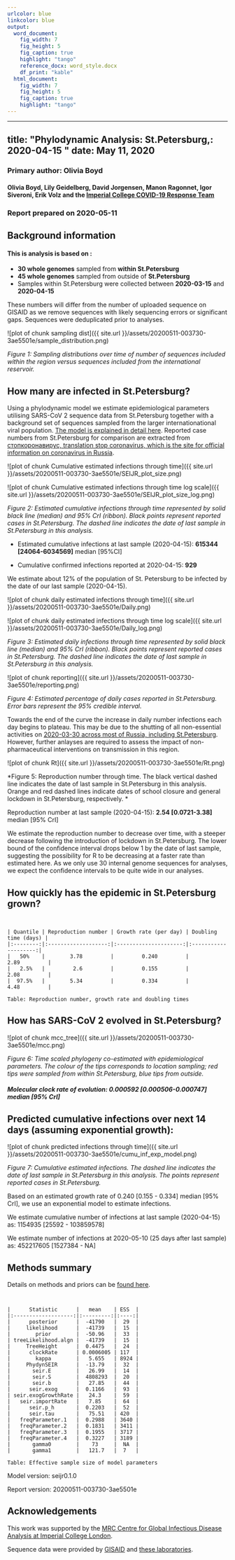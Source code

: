 ```yaml
---
urlcolor: blue
linkcolor: blue
output:
  word_document:
    fig_width: 7
    fig_height: 5
    fig_caption: true
    highlight: "tango"
    reference_docx: word_style.docx
    df_print: "kable"
  html_document:
    fig_width: 7
    fig_height: 5
    fig_caption: true
    highlight: "tango"
---
```









---
title: "Phylodynamic Analysis: St.Petersburg,: 2020-04-15 "
date: May 11, 2020
---





### Primary author: Olivia Boyd

#### Olivia Boyd, Lily Geidelberg, David Jorgensen, Manon Ragonnet, Igor Siveroni, Erik Volz and the [Imperial College COVID-19 Response Team](http://sarscov2phylodynamics.org/about/)

### Report prepared on 2020-05-11





## Background information  




#### This is analysis is based on : 
  
* **30 whole genomes** sampled from **within St.Petersburg**
* **45 whole genomes** sampled from outside of **St.Petersburg**
* Samples within St.Petersburg were collected between **2020-03-15** and **2020-04-15**

These numbers will differ from the number of uploaded sequence on GISAID as we remove sequences with likely sequencing errors or significant gaps. Sequences were deduplicated prior to analyses. 


![plot of chunk sampling dist]({{ site.url }}/assets/20200511-003730-3ae5501e/sample_distribution.png)

*Figure 1: Sampling distributions over time of number of sequences included within the region versus sequences included from the international reservoir.*


## How many are infected in St.Petersburg?


Using a phylodynamic model we estimate epidemiological parameters utilising SARS-CoV 2 sequence data from St.Petersburg together with a background set of sequences sampled from the larger internationational viral population. [The model is explained in detail here](http://whoinfectedwhom.org/seijr0.1.0_methods.pdf). Reported case numbers from St.Petersburg for comparison are extracted from [стопкоронавирус, translation stop coronavirus, which is the site for official information on coronavirus in Russia](https://стопкоронавирус.рф/information/).


![plot of chunk Cumulative estimated infections through time]({{ site.url }}/assets/20200511-003730-3ae5501e/SEIJR_plot_size.png)


![plot of chunk Cumulative estimated infections through time log scale]({{ site.url }}/assets/20200511-003730-3ae5501e/SEIJR_plot_size_log.png)


*Figure 2: Estimated cumulative infections through time represented by solid black line (median) and 95% CrI (ribbon). Black points represent reported cases in St.Petersburg. The dashed line indicates the date of last sample in St.Petersburg in this analysis.*


* Estimated cumulative infections at last sample (2020-04-15): **615344 [24064-6034569]** median [95%CI]

* Cumulative confirmed infections reported at 2020-04-15: **929**

We estimate about 12% of the population of St. Petersburg to be infected by the date of our last sample (2020-04-15). 

<!-- * Cumulative number of active infections at 2020-04-15:   -->



![plot of chunk daily estimated infections through time]({{ site.url }}/assets/20200511-003730-3ae5501e/Daily.png)


![plot of chunk daily estimated infections through time log scale]({{ site.url }}/assets/20200511-003730-3ae5501e/Daily_log.png)


*Figure 3: Estimated daily  infections through time represented by solid black line (median) and 95% CrI (ribbon). Black points represent reported cases in St.Petersburg. The dashed line indicates the date of last sample in St.Petersburg in this analysis.*


![plot of chunk reporting]({{ site.url }}/assets/20200511-003730-3ae5501e/reporting.png)

*Figure 4: Estimated percentage of daily cases reported in St.Petersburg. Error bars represent the 95% credible interval.*

Towards the end of the curve the increase in daily number infections each day begins to plateau. This may be due to the shutting of all non-essential activities on [2020-03-30 across most of Russia, including St.Petersburg](https://fontanka.ru/2020/03/30/69060805/). However, further anlayses are required to assess the impact of non-pharmaceutical interventions on transmission in this region.

![plot of chunk Rt]({{ site.url }}/assets/20200511-003730-3ae5501e/Rt.png)

*Figure 5: Reproduction number through time. The black vertical dashed line indicates the date of last sample in St.Petersburg in this analysis. Orange and red dashed lines indicate dates of school closure and general lockdown in St.Petersburg, respectively. *

Reproduction number at last sample (2020-04-15): **2.54 [0.0721-3.38]** median [95% CrI]

We estimate the reproduction number to decrease over time, with a steeper decrease following the introduction of lockdown in St.Petersburg. The lower bound of the confidence interval drops below 1 by the date of last sample, suggesting the possibility for R to be decreasing at a faster rate than estimated here. As we only use 30 internal genome sequences for analyses, we expect the confidence intervals to be quite wide in our analyses. 

## How quickly has the epidemic in St.Petersburg grown?




```


| Quantile | Reproduction number | Growth rate (per day) | Doubling time (days) |
|:--------:|:-------------------:|:---------------------:|:--------------------:|
|   50%    |        3.78         |         0.240         |         2.89         |
|   2.5%   |         2.6         |         0.155         |         2.08         |
|  97.5%   |        5.34         |         0.334         |         4.48         |

Table: Reproduction number, growth rate and doubling times
```






## How has SARS-CoV 2 evolved in St.Petersburg?



![plot of chunk mcc_tree]({{ site.url }}/assets/20200511-003730-3ae5501e/mcc.png)

*Figure 6: Time scaled phylogeny co-estimated with epidemiological parameters. The colour of the tips corresponds to location sampling; red tips were sampled from within St.Petersburg, blue tips from outside.*




##### Molecular clock rate of evolution: **0.000592 [0.000506-0.000747]** median [95% CrI]  

<!-- #### (optional) Number of introductions into St.Petersburg (someone needs to write code to compute this) -->




## Predicted cumulative infections over next 14 days (assuming exponential growth):



![plot of chunk predicted infections through time]({{ site.url }}/assets/20200511-003730-3ae5501e/cumu_inf_exp_model.png)

*Figure 7: Cumulative estimated infections. The dashed line indicates the date of last sample in St.Petersburg in this analysis. The points represent reported cases in St.Petersburg.*

Based on an estimated growth rate of 0.240 [0.155 - 0.334] median [95% CrI], we use an exponential model to estimate infections.   

We estimate cumulative number of infections at last sample (2020-04-15) as: 1154935 [25592 - 103859578]

We estimate number of infections at 2020-05-10 (25 days after last sample) as:
452217605 [1527384 - NA]  




## Methods summary



Details on methods and priors can be [found here](http://whoinfectedwhom.org/seijr0.1.0_methods.pdf).





```


|      Statistic      |   mean    | ESS  |
|:-------------------:|:---------:|:----:|
|      posterior      |  -41790   |  29  |
|     likelihood      |  -41739   |  15  |
|        prior        |  -50.96   |  33  |
| treeLikelihood.algn |  -41739   |  15  |
|     TreeHeight      |  0.4475   |  24  |
|      clockRate      | 0.0006005 | 117  |
|        kappa        |   5.655   | 8924 |
|     PhydynSEIR      |  -13.79   |  32  |
|       seir.E        |   26.99   |  14  |
|       seir.S        |  4808293  |  20  |
|       seir.b        |   27.85   |  44  |
|      seir.exog      |  0.1166   |  93  |
| seir.exogGrowthRate |   24.3    |  59  |
|   seir.importRate   |   7.85    |  64  |
|      seir.p_h       |  0.2203   |  52  |
|      seir.tau       |   75.51   | 420  |
|   freqParameter.1   |  0.2988   | 3640 |
|   freqParameter.2   |  0.1831   | 3411 |
|   freqParameter.3   |  0.1955   | 3717 |
|   freqParameter.4   |  0.3227   | 3189 |
|       gamma0        |    73     |  NA  |
|       gamma1        |   121.7   |  7   |

Table: Effective sample size of model parameters
```



Model version: seijr0.1.0

Report version: 20200511-003730-3ae5501e


## Acknowledgements

This work was supported by the [MRC Centre for Global Infectious Disease Analysis at Imperial College London](https://www.imperial.ac.uk/mrc-global-infectious-disease-analysis).

Sequence data were provided by [GISAID](http://www.epicov.org) and [these laboratories](http://whoinfectedwhom.org/gisaid_cov2020_acknowledgement_table.xls).


